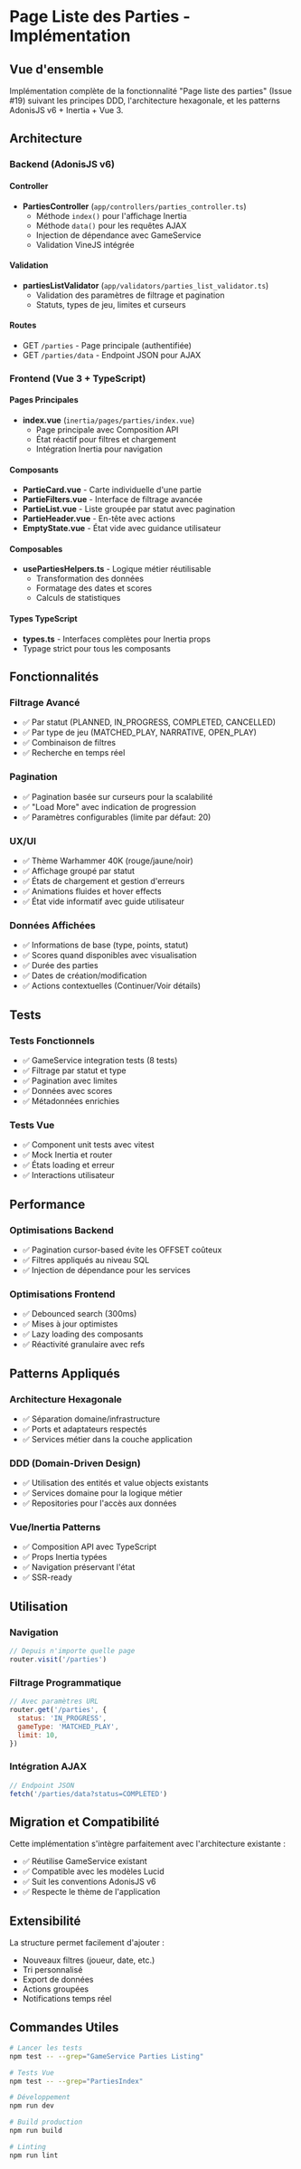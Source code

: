 # Page Liste des Parties - Implémentation

## Vue d'ensemble

Implémentation complète de la fonctionnalité "Page liste des parties" (Issue #19) suivant les principes DDD, l'architecture hexagonale, et les patterns AdonisJS v6 + Inertia + Vue 3.

## Architecture

### Backend (AdonisJS v6)

#### Controller

- **PartiesController** (`app/controllers/parties_controller.ts`)
  - Méthode `index()` pour l'affichage Inertia
  - Méthode `data()` pour les requêtes AJAX
  - Injection de dépendance avec GameService
  - Validation VineJS intégrée

#### Validation

- **partiesListValidator** (`app/validators/parties_list_validator.ts`)
  - Validation des paramètres de filtrage et pagination
  - Statuts, types de jeu, limites et curseurs

#### Routes

- GET `/parties` - Page principale (authentifiée)
- GET `/parties/data` - Endpoint JSON pour AJAX

### Frontend (Vue 3 + TypeScript)

#### Pages Principales

- **index.vue** (`inertia/pages/parties/index.vue`)
  - Page principale avec Composition API
  - État réactif pour filtres et chargement
  - Intégration Inertia pour navigation

#### Composants

- **PartieCard.vue** - Carte individuelle d'une partie
- **PartieFilters.vue** - Interface de filtrage avancée
- **PartieList.vue** - Liste groupée par statut avec pagination
- **PartieHeader.vue** - En-tête avec actions
- **EmptyState.vue** - État vide avec guidance utilisateur

#### Composables

- **usePartiesHelpers.ts** - Logique métier réutilisable
  - Transformation des données
  - Formatage des dates et scores
  - Calculs de statistiques

#### Types TypeScript

- **types.ts** - Interfaces complètes pour Inertia props
- Typage strict pour tous les composants

## Fonctionnalités

### Filtrage Avancé

- ✅ Par statut (PLANNED, IN_PROGRESS, COMPLETED, CANCELLED)
- ✅ Par type de jeu (MATCHED_PLAY, NARRATIVE, OPEN_PLAY)
- ✅ Combinaison de filtres
- ✅ Recherche en temps réel

### Pagination

- ✅ Pagination basée sur curseurs pour la scalabilité
- ✅ "Load More" avec indication de progression
- ✅ Paramètres configurables (limite par défaut: 20)

### UX/UI

- ✅ Thème Warhammer 40K (rouge/jaune/noir)
- ✅ Affichage groupé par statut
- ✅ États de chargement et gestion d'erreurs
- ✅ Animations fluides et hover effects
- ✅ État vide informatif avec guide utilisateur

### Données Affichées

- ✅ Informations de base (type, points, statut)
- ✅ Scores quand disponibles avec visualisation
- ✅ Durée des parties
- ✅ Dates de création/modification
- ✅ Actions contextuelles (Continuer/Voir détails)

## Tests

### Tests Fonctionnels

- ✅ GameService integration tests (8 tests)
- ✅ Filtrage par statut et type
- ✅ Pagination avec limites
- ✅ Données avec scores
- ✅ Métadonnées enrichies

### Tests Vue

- ✅ Component unit tests avec vitest
- ✅ Mock Inertia et router
- ✅ États loading et erreur
- ✅ Interactions utilisateur

## Performance

### Optimisations Backend

- ✅ Pagination cursor-based évite les OFFSET coûteux
- ✅ Filtres appliqués au niveau SQL
- ✅ Injection de dépendance pour les services

### Optimisations Frontend

- ✅ Debounced search (300ms)
- ✅ Mises à jour optimistes
- ✅ Lazy loading des composants
- ✅ Réactivité granulaire avec refs

## Patterns Appliqués

### Architecture Hexagonale

- ✅ Séparation domaine/infrastructure
- ✅ Ports et adaptateurs respectés
- ✅ Services métier dans la couche application

### DDD (Domain-Driven Design)

- ✅ Utilisation des entités et value objects existants
- ✅ Services domaine pour la logique métier
- ✅ Repositories pour l'accès aux données

### Vue/Inertia Patterns

- ✅ Composition API avec TypeScript
- ✅ Props Inertia typées
- ✅ Navigation préservant l'état
- ✅ SSR-ready

## Utilisation

### Navigation

```javascript
// Depuis n'importe quelle page
router.visit('/parties')
```

### Filtrage Programmatique

```javascript
// Avec paramètres URL
router.get('/parties', {
  status: 'IN_PROGRESS',
  gameType: 'MATCHED_PLAY',
  limit: 10,
})
```

### Intégration AJAX

```javascript
// Endpoint JSON
fetch('/parties/data?status=COMPLETED')
```

## Migration et Compatibilité

Cette implémentation s'intègre parfaitement avec l'architecture existante :

- ✅ Réutilise GameService existant
- ✅ Compatible avec les modèles Lucid
- ✅ Suit les conventions AdonisJS v6
- ✅ Respecte le thème de l'application

## Extensibilité

La structure permet facilement d'ajouter :

- Nouveaux filtres (joueur, date, etc.)
- Tri personnalisé
- Export de données
- Actions groupées
- Notifications temps réel

## Commandes Utiles

```bash
# Lancer les tests
npm test -- --grep="GameService Parties Listing"

# Tests Vue
npm test -- --grep="PartiesIndex"

# Développement
npm run dev

# Build production
npm run build

# Linting
npm run lint
```
